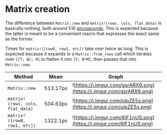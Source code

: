 # Matrix creation
The difference between `Matrix::new` and `matrix!(rows, cols, flat_data)` is basically nothing, both around 510 [picoseconds](https://en.wikipedia.org/wiki/Picosecond). This is expected because the latter is meant to be a convenient macro that expresses the exact same as the former.

Times for `matrix!([row0, row1, etc])` take over twice as long. This is expected because it expands to a `Matrix::from_rows` call which iterates over `[[T; N]; M]` to flatten it into `[T; N*M]`, then passes that into `Matrix::new`.

| Method | Mean | Graph |
|--------|-----------|-------|
|`Matrix::new`|513.17ps|![https://i.imgur.com/gsrARX6.png](https://i.imgur.com/gsrARX6.png)|
|`matrix!(rows, cols, flat_data)`|504.63ps|![https://i.imgur.com/uipZE5s.png](https://i.imgur.com/uipZE5s.png)|
|`matrix!([row0, row1, etc])`|1322.1ps|![https://i.imgur.com/6lF1nUS.png](https://i.imgur.com/6lF1nUS.png)|
